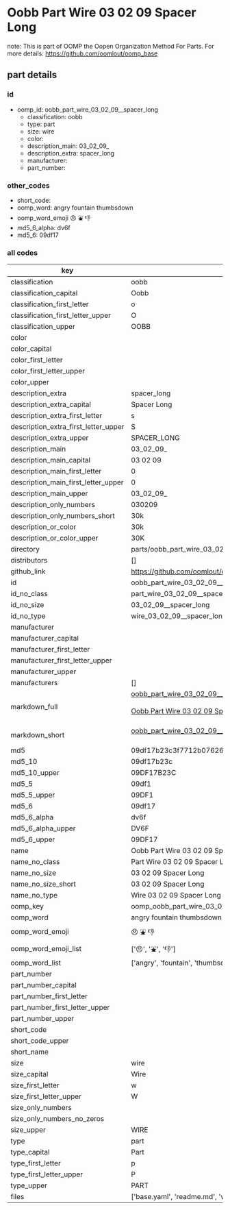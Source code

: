 # Oobb Part Wire 03 02 09  Spacer Long  

note: This is part of OOMP the Oopen Organization Method For Parts. For more details: https://github.com/oomlout/oomp_base

##  part details





### id
* oomp_id: oobb_part_wire_03_02_09__spacer_long
  * classification: oobb
  * type: part
  * size: wire
  * color: 
  * description_main: 03_02_09_
  * description_extra: spacer_long
  * manufacturer: 
  * part_number: 

### other_codes
* short_code: 
* oomp_word: angry fountain thumbsdown
* oomp_word_emoji :angry: :fountain: :thumbsdown:
* md5_6_alpha: dv6f
* md5_6: 09df17

### all codes 
| key | value |  
| --- | --- |  
| classification | oobb |  
| classification_capital | Oobb |  
| classification_first_letter | o |  
| classification_first_letter_upper | O |  
| classification_upper | OOBB |  
| color |  |  
| color_capital |  |  
| color_first_letter |  |  
| color_first_letter_upper |  |  
| color_upper |  |  
| description_extra | spacer_long |  
| description_extra_capital | Spacer Long |  
| description_extra_first_letter | s |  
| description_extra_first_letter_upper | S |  
| description_extra_upper | SPACER_LONG |  
| description_main | 03_02_09_ |  
| description_main_capital | 03 02 09  |  
| description_main_first_letter | 0 |  
| description_main_first_letter_upper | 0 |  
| description_main_upper | 03_02_09_ |  
| description_only_numbers | 030209 |  
| description_only_numbers_short | 30k |  
| description_or_color | 30k |  
| description_or_color_upper | 30K |  
| directory | parts/oobb_part_wire_03_02_09__spacer_long |  
| distributors | [] |  
| github_link | https://github.com/oomlout/oomlout_oomp_part_src/tree/main/parts/oobb_part_wire_03_02_09__spacer_long/working |  
| id | oobb_part_wire_03_02_09__spacer_long |  
| id_no_class | part_wire_03_02_09__spacer_long |  
| id_no_size | 03_02_09__spacer_long |  
| id_no_type | wire_03_02_09__spacer_long |  
| manufacturer |  |  
| manufacturer_capital |  |  
| manufacturer_first_letter |  |  
| manufacturer_first_letter_upper |  |  
| manufacturer_upper |  |  
| manufacturers | [] |  
| markdown_full | [oobb_part_wire_03_02_09__spacer_long](https://github.com/oomlout/oomlout_oomp_part_src/tree/main/parts/oobb_part_wire_03_02_09__spacer_long/working)<br>[](https://github.com/oomlout/oomlout_oomp_part_src/tree/main/parts/oobb_part_wire_03_02_09__spacer_long/working)<br>[Oobb Part Wire 03 02 09  Spacer Long](https://github.com/oomlout/oomlout_oomp_part_src/tree/main/parts/oobb_part_wire_03_02_09__spacer_long/working)<br><br> |  
| markdown_short | [oobb_part_wire_03_02_09__spacer_long](https://github.com/oomlout/oomlout_oomp_part_src/tree/main/parts/oobb_part_wire_03_02_09__spacer_long/working)<br><br> |  
| md5 | 09df17b23c3f7712b07626770df4a8f0 |  
| md5_10 | 09df17b23c |  
| md5_10_upper | 09DF17B23C |  
| md5_5 | 09df1 |  
| md5_5_upper | 09DF1 |  
| md5_6 | 09df17 |  
| md5_6_alpha | dv6f |  
| md5_6_alpha_upper | DV6F |  
| md5_6_upper | 09DF17 |  
| name | Oobb Part Wire 03 02 09  Spacer Long |  
| name_no_class | Part Wire 03 02 09  Spacer Long |  
| name_no_size | 03 02 09  Spacer Long |  
| name_no_size_short | 03 02 09  Spacer Long |  
| name_no_type | Wire 03 02 09  Spacer Long |  
| oomp_key | oomp_oobb_part_wire_03_02_09__spacer_long |  
| oomp_word | angry fountain thumbsdown |  
| oomp_word_emoji | :angry: :fountain: :thumbsdown: |  
| oomp_word_emoji_list | [':angry:', ':fountain:', ':thumbsdown:'] |  
| oomp_word_list | ['angry', 'fountain', 'thumbsdown'] |  
| part_number |  |  
| part_number_capital |  |  
| part_number_first_letter |  |  
| part_number_first_letter_upper |  |  
| part_number_upper |  |  
| short_code |  |  
| short_code_upper |  |  
| short_name |  |  
| size | wire |  
| size_capital | Wire |  
| size_first_letter | w |  
| size_first_letter_upper | W |  
| size_only_numbers |  |  
| size_only_numbers_no_zeros |  |  
| size_upper | WIRE |  
| type | part |  
| type_capital | Part |  
| type_first_letter | p |  
| type_first_letter_upper | P |  
| type_upper | PART |  
| files | ['base.yaml', 'readme.md', 'working.json', 'working.yaml'] |  
